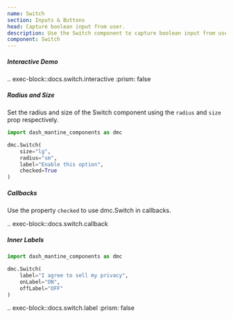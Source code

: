 ```yaml
---
name: Switch
section: Inputs & Buttons
head: Capture boolean input from user.
description: Use the Switch component to capture boolean input from user.
component: Switch
---
```


##### Interactive Demo

.. exec-block::docs.switch.interactive
    :prism: false

##### Radius and Size

Set the radius and size of the Switch component using the `radius` and `size` prop respectively.

```python
import dash_mantine_components as dmc

dmc.Switch(
    size="lg",
    radius="sm",
    label="Enable this option",
    checked=True
)
```

##### Callbacks

Use the property `checked` to use dmc.Switch in callbacks.

.. exec-block::docs.switch.callback

##### Inner Labels

```python
import dash_mantine_components as dmc

dmc.Switch(
    label="I agree to sell my privacy",
    onLabel="ON",
    offLabel="OFF"
)
```

.. exec-block::docs.switch.label
    :prism: false
